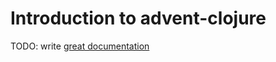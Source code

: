 # Introduction to advent-clojure

TODO: write [great documentation](http://jacobian.org/writing/what-to-write/)
